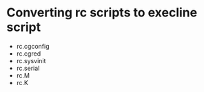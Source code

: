 # Converting rc scripts to execline script
- rc.cgconfig
- rc.cgred
- rc.sysvinit
- rc.serial
- rc.M
- rc.K
